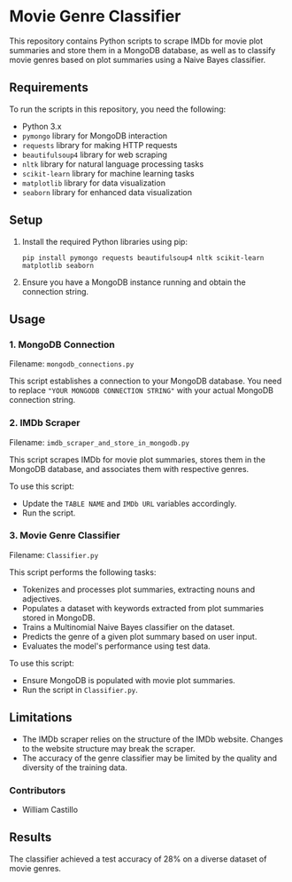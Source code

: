 # Movie Genre Classifier

This repository contains Python scripts to scrape IMDb for movie plot summaries and store them in a MongoDB database, as well as to classify movie genres based on plot summaries using a Naive Bayes classifier.

## Requirements

To run the scripts in this repository, you need the following:

- Python 3.x
- `pymongo` library for MongoDB interaction
- `requests` library for making HTTP requests
- `beautifulsoup4` library for web scraping
- `nltk` library for natural language processing tasks
- `scikit-learn` library for machine learning tasks
- `matplotlib` library for data visualization
- `seaborn` library for enhanced data visualization

## Setup

1. Install the required Python libraries using pip:

    ```
    pip install pymongo requests beautifulsoup4 nltk scikit-learn matplotlib seaborn
    ```

2. Ensure you have a MongoDB instance running and obtain the connection string.

## Usage

### 1. MongoDB Connection

Filename: `mongodb_connections.py`

This script establishes a connection to your MongoDB database. You need to replace `"YOUR MONGODB CONNECTION STRING"` with your actual MongoDB connection string.

### 2. IMDb Scraper

Filename: `imdb_scraper_and_store_in_mongodb.py`

This script scrapes IMDb for movie plot summaries, stores them in the MongoDB database, and associates them with respective genres.

To use this script:
- Update the `TABLE NAME` and `IMDb URL` variables accordingly.
- Run the script.

### 3. Movie Genre Classifier

Filename: `Classifier.py`

This script performs the following tasks:
- Tokenizes and processes plot summaries, extracting nouns and adjectives.
- Populates a dataset with keywords extracted from plot summaries stored in MongoDB.
- Trains a Multinomial Naive Bayes classifier on the dataset.
- Predicts the genre of a given plot summary based on user input.
- Evaluates the model's performance using test data.

To use this script:
- Ensure MongoDB is populated with movie plot summaries.
- Run the script in `Classifier.py`.

## Limitations
- The IMDb scraper relies on the structure of the IMDb website. Changes to the website structure may break the scraper.
- The accuracy of the genre classifier may be limited by the quality and diversity of the training data.

### Contributors

- William Castillo 

## Results

The classifier achieved a test accuracy of 28% on a diverse dataset of movie genres.


